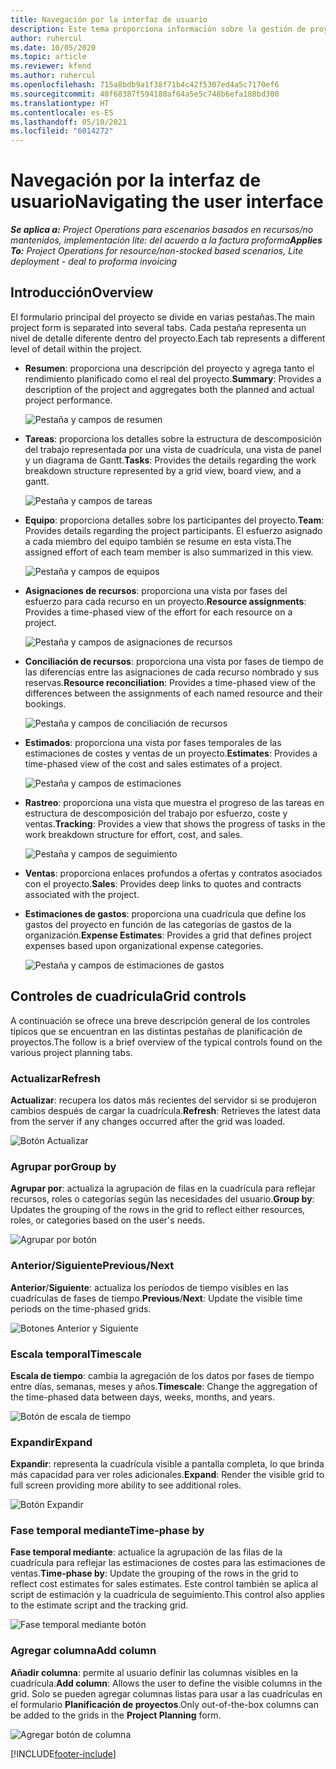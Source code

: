 ```yaml
---
title: Navegación por la interfaz de usuario
description: Este tema proporciona información sobre la gestión de proyectos en las operaciones de proyectos de Dynamics 365.
author: ruhercul
ms.date: 10/05/2020
ms.topic: article
ms.reviewer: kfend
ms.author: ruhercul
ms.openlocfilehash: 715a8bdb9a1f38f71b4c42f5307ed4a5c7170ef6
ms.sourcegitcommit: 40f68387f594180af64a5e5c748b6efa188bd300
ms.translationtype: HT
ms.contentlocale: es-ES
ms.lasthandoff: 05/10/2021
ms.locfileid: "6014272"
---
```

# <a name="navigating-the-user-interface"></a><span data-ttu-id="369a8-103">Navegación por la interfaz de usuario</span><span class="sxs-lookup"><span data-stu-id="369a8-103">Navigating the user interface</span></span>

<span data-ttu-id="369a8-104">_**Se aplica a:** Project Operations para escenarios basados en recursos/no mantenidos, implementación lite: del acuerdo a la factura proforma_</span><span class="sxs-lookup"><span data-stu-id="369a8-104">_**Applies To:** Project Operations for resource/non-stocked based scenarios, Lite deployment - deal to proforma invoicing_</span></span>

## <a name="overview"></a><span data-ttu-id="369a8-105">Introducción</span><span class="sxs-lookup"><span data-stu-id="369a8-105">Overview</span></span>

<span data-ttu-id="369a8-106">El formulario principal del proyecto se divide en varias pestañas.</span><span class="sxs-lookup"><span data-stu-id="369a8-106">The main project form is separated into several tabs.</span></span> <span data-ttu-id="369a8-107">Cada pestaña representa un nivel de detalle diferente dentro del proyecto.</span><span class="sxs-lookup"><span data-stu-id="369a8-107">Each tab represents a different level of detail within the project.</span></span>

- <span data-ttu-id="369a8-108">**Resumen**: proporciona una descripción del proyecto y agrega tanto el rendimiento planificado como el real del proyecto.</span><span class="sxs-lookup"><span data-stu-id="369a8-108">**Summary**: Provides a description of the project and aggregates both the planned and actual project performance.</span></span>

    ![Pestaña y campos de resumen](media/navigation7.png)

- <span data-ttu-id="369a8-110">**Tareas**: proporciona los detalles sobre la estructura de descomposición del trabajo representada por una vista de cuadrícula, una vista de panel y un diagrama de Gantt.</span><span class="sxs-lookup"><span data-stu-id="369a8-110">**Tasks**: Provides the details regarding the work breakdown structure represented by a grid view, board view, and a gantt.</span></span>

    ![Pestaña y campos de tareas](media/navigation8.png)

- <span data-ttu-id="369a8-112">**Equipo**: proporciona detalles sobre los participantes del proyecto.</span><span class="sxs-lookup"><span data-stu-id="369a8-112">**Team**: Provides details regarding the project participants.</span></span> <span data-ttu-id="369a8-113">El esfuerzo asignado a cada miembro del equipo también se resume en esta vista.</span><span class="sxs-lookup"><span data-stu-id="369a8-113">The assigned effort of each team member is also summarized in this view.</span></span>

    ![Pestaña y campos de equipos](media/navigation9.png)

- <span data-ttu-id="369a8-115">**Asignaciones de recursos**: proporciona una vista por fases del esfuerzo para cada recurso en un proyecto.</span><span class="sxs-lookup"><span data-stu-id="369a8-115">**Resource assignments**: Provides a time-phased view of the effort for each resource on a project.</span></span>

    ![Pestaña y campos de asignaciones de recursos](media/navigation10.png)

- <span data-ttu-id="369a8-117">**Conciliación de recursos**: proporciona una vista por fases de tiempo de las diferencias entre las asignaciones de cada recurso nombrado y sus reservas.</span><span class="sxs-lookup"><span data-stu-id="369a8-117">**Resource reconciliation**: Provides a time-phased view of the differences between the assignments of each named resource and their bookings.</span></span>

    ![Pestaña y campos de conciliación de recursos](media/navigation11.png)

- <span data-ttu-id="369a8-119">**Estimados**: proporciona una vista por fases temporales de las estimaciones de costes y ventas de un proyecto.</span><span class="sxs-lookup"><span data-stu-id="369a8-119">**Estimates**: Provides a time-phased view of the cost and sales estimates of a project.</span></span>

    ![Pestaña y campos de estimaciones](media/navigation12.png)

- <span data-ttu-id="369a8-121">**Rastreo**: proporciona una vista que muestra el progreso de las tareas en estructura de descomposición del trabajo por esfuerzo, coste y ventas.</span><span class="sxs-lookup"><span data-stu-id="369a8-121">**Tracking**: Provides a view that shows the progress of tasks in the work breakdown structure for effort, cost, and sales.</span></span>

    ![Pestaña y campos de seguimiento](media/navigation13.png)

- <span data-ttu-id="369a8-123">**Ventas**: proporciona enlaces profundos a ofertas y contratos asociados con el proyecto.</span><span class="sxs-lookup"><span data-stu-id="369a8-123">**Sales**: Provides deep links to quotes and contracts associated with the project.</span></span>

- <span data-ttu-id="369a8-124">**Estimaciones de gastos**: proporciona una cuadrícula que define los gastos del proyecto en función de las categorías de gastos de la organización.</span><span class="sxs-lookup"><span data-stu-id="369a8-124">**Expense Estimates**: Provides a grid that defines project expenses based upon organizational expense categories.</span></span>

    ![Pestaña y campos de estimaciones de gastos](media/navigation14.png)

## <a name="grid-controls"></a><span data-ttu-id="369a8-126">Controles de cuadrícula</span><span class="sxs-lookup"><span data-stu-id="369a8-126">Grid controls</span></span>

<span data-ttu-id="369a8-127">A continuación se ofrece una breve descripción general de los controles típicos que se encuentran en las distintas pestañas de planificación de proyectos.</span><span class="sxs-lookup"><span data-stu-id="369a8-127">The follow is a brief overview of the typical controls found on the various project planning tabs.</span></span>

### <a name="refresh"></a><span data-ttu-id="369a8-128">Actualizar</span><span class="sxs-lookup"><span data-stu-id="369a8-128">Refresh</span></span>

<span data-ttu-id="369a8-129">**Actualizar**: recupera los datos más recientes del servidor si se produjeron cambios después de cargar la cuadrícula.</span><span class="sxs-lookup"><span data-stu-id="369a8-129">**Refresh**: Retrieves the latest data from the server if any changes occurred after the grid was loaded.</span></span>

![Botón Actualizar](media/navigation7.png)

### <a name="group-by"></a><span data-ttu-id="369a8-131">Agrupar por</span><span class="sxs-lookup"><span data-stu-id="369a8-131">Group by</span></span>

<span data-ttu-id="369a8-132">**Agrupar por**: actualiza la agrupación de filas en la cuadrícula para reflejar recursos, roles o categorías según las necesidades del usuario.</span><span class="sxs-lookup"><span data-stu-id="369a8-132">**Group by**: Updates the grouping of the rows in the grid to reflect either resources, roles, or categories based on the user's needs.</span></span>

![Agrupar por botón](media/navigation6.png)

### <a name="previousnext"></a><span data-ttu-id="369a8-134">Anterior/Siguiente</span><span class="sxs-lookup"><span data-stu-id="369a8-134">Previous/Next</span></span>

<span data-ttu-id="369a8-135">**Anterior**/**Siguiente**: actualiza los períodos de tiempo visibles en las cuadrículas de fases de tiempo.</span><span class="sxs-lookup"><span data-stu-id="369a8-135">**Previous**/**Next**: Update the visible time periods on the time-phased grids.</span></span>

![Botones Anterior y Siguiente](media/navigation2.png)

### <a name="timescale"></a><span data-ttu-id="369a8-137">Escala temporal</span><span class="sxs-lookup"><span data-stu-id="369a8-137">Timescale</span></span>

<span data-ttu-id="369a8-138">**Escala de tiempo**: cambia la agregación de los datos por fases de tiempo entre días, semanas, meses y años.</span><span class="sxs-lookup"><span data-stu-id="369a8-138">**Timescale**: Change the aggregation of the time-phased data between days, weeks, months, and years.</span></span>

![Botón de escala de tiempo](media/navigation3.png)

### <a name="expand"></a><span data-ttu-id="369a8-140">Expandir</span><span class="sxs-lookup"><span data-stu-id="369a8-140">Expand</span></span>

<span data-ttu-id="369a8-141">**Expandir**: representa la cuadrícula visible a pantalla completa, lo que brinda más capacidad para ver roles adicionales.</span><span class="sxs-lookup"><span data-stu-id="369a8-141">**Expand**: Render the visible grid to full screen providing more ability to see additional roles.</span></span>

![Botón Expandir](media/navigation4.png)

### <a name="time-phase-by"></a><span data-ttu-id="369a8-143">Fase temporal mediante</span><span class="sxs-lookup"><span data-stu-id="369a8-143">Time-phase by</span></span>

<span data-ttu-id="369a8-144">**Fase temporal mediante**: actualice la agrupación de las filas de la cuadrícula para reflejar las estimaciones de costes para las estimaciones de ventas.</span><span class="sxs-lookup"><span data-stu-id="369a8-144">**Time-phase by**: Update the grouping of the rows in the grid to reflect cost estimates for sales estimates.</span></span> <span data-ttu-id="369a8-145">Este control también se aplica al script de estimación y la cuadrícula de seguimiento.</span><span class="sxs-lookup"><span data-stu-id="369a8-145">This control also applies to the estimate script and the tracking grid.</span></span>

![Fase temporal mediante botón](media/navigation0.png)

### <a name="add-column"></a><span data-ttu-id="369a8-147">Agregar columna</span><span class="sxs-lookup"><span data-stu-id="369a8-147">Add column</span></span>

<span data-ttu-id="369a8-148">**Añadir columna**: permite al usuario definir las columnas visibles en la cuadrícula.</span><span class="sxs-lookup"><span data-stu-id="369a8-148">**Add column**: Allows the user to define the visible columns in the grid.</span></span> <span data-ttu-id="369a8-149">Solo se pueden agregar columnas listas para usar a las cuadrículas en el formulario **Planificación de proyectos**.</span><span class="sxs-lookup"><span data-stu-id="369a8-149">Only out-of-the-box columns can be added to the grids in the **Project Planning** form.</span></span>

![Agregar botón de columna](media/navigation5.png)


[!INCLUDE[footer-include](../includes/footer-banner.md)]